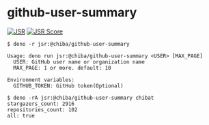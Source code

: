 # github-user-summary

[![JSR](https://jsr.io/badges/@chiba/github-user-summary)](https://jsr.io/@chiba/github-user-summary)
[![JSR Score](https://jsr.io/badges/@chiba/github-user-summary/score)](https://jsr.io/@chiba/github-user-summary)

```
$ deno -r jsr:@chiba/github-user-summary

Usage: deno run jsr:@chiba/github-user-summary <USER> [MAX_PAGE]
  USER: GitHub user name or organization name
  MAX_PAGE: 1 or more. default: 10

Environment variables:
  GITHUB_TOKEN: GitHub token(Optional)

$ deno -rA jsr:@chiba/github-user-summary chibat
stargazers_count: 2916
repositories_count: 102
all: true
```

